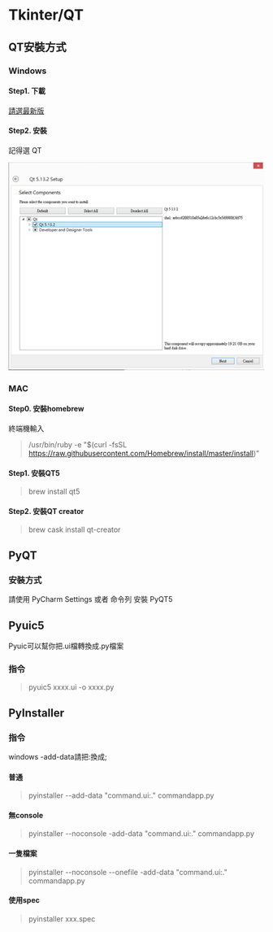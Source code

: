 # Tkinter/QT

## QT安裝方式

### Windows

#### Step1. 下載

[請選最新版](https://download.qt.io/archive/qt/)

#### Step2. 安裝

記得選 QT

![](https://github.com/grand-coder/stmicro3/raw/master/qtstep1.png)

### MAC

#### Step0. 安裝homebrew

終端機輸入

> /usr/bin/ruby -e "$(curl -fsSL https://raw.githubusercontent.com/Homebrew/install/master/install)"

#### Step1. 安裝QT5

> brew install qt5

#### Step2. 安裝QT creator

> brew cask install qt-creator

## PyQT

### 安裝方式

請使用 PyCharm Settings 或者 命令列 安裝 PyQT5

## Pyuic5

Pyuic可以幫你把.ui檔轉換成.py檔案

### 指令

> pyuic5 xxxx.ui -o xxxx.py

## PyInstaller

### 指令

windows -add-data請把:換成;

#### 普通

> pyinstaller --add-data "command.ui:." commandapp.py

#### 無console

> pyinstaller --noconsole -add-data "command.ui:." commandapp.py

#### 一隻檔案

> pyinstaller --noconsole --onefile -add-data "command.ui:." commandapp.py

#### 使用spec

> pyinstaller xxx.spec
